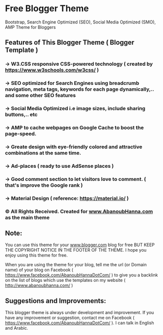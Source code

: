 # Free Blogger Theme
Bootstrap, Search Engine Optimized (SEO), Social Media Optimized (SMO), AMP Theme for Bloggers


## Features of This Blogger Theme ( Blogger Template )
### -> W3.CSS responsive CSS-powered technology ( created by https://www.w3schools.com/w3css/ )
### -> SEO optimized for Search Engines using breadcrumb navigation, meta tags, keywords for each page dynamically,.. and some other SEO features
### -> Social Media Optimized i.e image sizes, include sharing buttons,.. etc
### -> AMP to cache webpages on Google Cache to boost the page-speed.
### -> Greate design with eye-friendly colored and attractive combinations at the same time.
### -> Ad-places ( ready to use AdSense places )
### -> Good comment section to let visitors love to comment. ( that's improve the Google rank )
### -> Material Design ( reference: https://material.io/ )


### © All Rights Received. Created for www.AbanoubHanna.com as the main theme

## Note:
You can use this theme for your www.blogger.com blog for free BUT KEEP THE COPYRIGHT NOTICE IN THE FOOTER OF THE THEME. I hope you enjoy using this theme for free.

When you are using the theme for your blog, tell me the url (or Domain name) of your blog on Facebook ( https://www.facebook.com/AbanoubHannaDotCom/ ) to give you a backlink on the list of blogs which use the templates on my website ( http://www.abanoubhanna.com/ )

## Suggestions and Improvements:
This blogger theme is always under development and improvement. If you have any improvement or suggestion, contact me on Facebook ( https://www.facebook.com/AbanoubHannaDotCom/ ). I can talk in English and Arabic.
